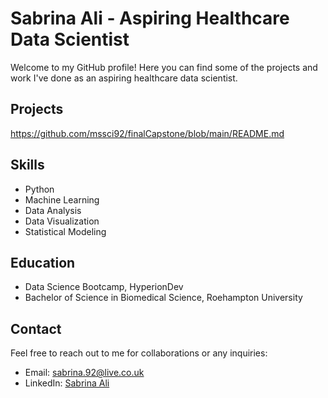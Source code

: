 # Sabrina Ali - Aspiring Healthcare Data Scientist

Welcome to my GitHub profile! Here you can find some of the projects and work I've done as an aspiring healthcare data scientist.

## Projects
https://github.com/mssci92/finalCapstone/blob/main/README.md

## Skills

- Python
- Machine Learning
- Data Analysis
- Data Visualization
- Statistical Modeling

## Education

- Data Science Bootcamp, HyperionDev
- Bachelor of Science in Biomedical Science, Roehampton University

## Contact

Feel free to reach out to me for collaborations or any inquiries:
- Email: sabrina.92@live.co.uk
- LinkedIn: [Sabrina Ali](https://www.linkedin.com/in/sabrinaali92/)

